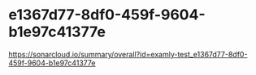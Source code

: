 # e1367d77-8df0-459f-9604-b1e97c41377e
https://sonarcloud.io/summary/overall?id=examly-test_e1367d77-8df0-459f-9604-b1e97c41377e
